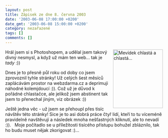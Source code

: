 ```yaml
---
layout: post
title: Zápisek ze dne 8. června 2003
date: '2003-06-08 17:00:00 +0200'
date_gmt: '2003-06-08 15:00:00 +0200'
category: nezařazené
tags: []
comments: []
---
```

<p><img src="%base_url%/assets/old-images/chlasta.jpg" width="159" height="187" alt="Mevídek chlastá a chlastá..."
align="right">Hrál jsem si s Photoshopem, a udělal jsem takový divný nesmysl, a když
už mám ten web... tak je <i title="tady býval odkaz na soubor 'world.htm'">tady</i> :))</p>
<p>Dnes je to přesně půl roku od doby co jsem zprovoznil tyhle stránky! Už celých
šest měsíců zaplácávám prostor na webzdarma.cz a deprimuji náhodné kolemjdoucí
:)). Což už je důvod k pořádné chlastačce, ale jelikož jsem abstinent tak jsem to
přenechal jiným, viz obrázek :))</p>
<p>Ještě jedna věc - už jsem se přehoupl přes tisíc návštěv této stránky! Sice
je to asi dobrá práce čtyř lidí, kteří to tu víceméně pravidelně navštěvují
a následek mnoha nešťastných kliknutí, ale to nevadí :)). &nbsp; Moje počítadlo se
u příležitosti tisícého přístupu bohužel zbláznilo, tak ho budu muset nějak
zkorigovat :)...</p>

